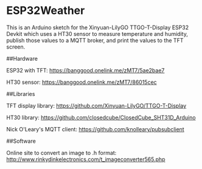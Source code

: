 # ESP32Weather
This is an Arduino sketch for the Xinyuan-LilyGO TTGO-T-Display ESP32 Devkit which uses a HT30 sensor to measure temperature and humidity, publish those values to a MQTT broker, and print the values to the TFT screen.

##Hardware

ESP32 with TFT: https://banggood.onelink.me/zMT7/5ae2bae7

HT30 sensor: https://banggood.onelink.me/zMT7/86015cec

##Libraries

TFT display library: https://github.com/Xinyuan-LilyGO/TTGO-T-Display

HT30 library: https://github.com/closedcube/ClosedCube_SHT31D_Arduino

Nick O'Leary's MQTT client: https://github.com/knolleary/pubsubclient


##Software

Online site to convert an image to .h format: http://www.rinkydinkelectronics.com/t_imageconverter565.php
